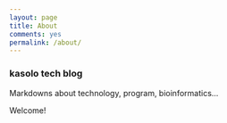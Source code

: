 ```yaml
---
layout: page
title: About
comments: yes
permalink: /about/
---
```



### kasolo tech blog
Markdowns about technology, program, bioinformatics...

Welcome!
